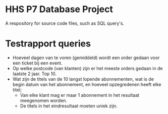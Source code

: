 # HHS P7 Database Project
A respository for source code files, such as SQL query's.

# Testrapport queries
* Hoeveel dagen van te voren (gemiddeld) wordt een order gedaan voor een
  ticket bij een event.
* Op welke postcode (van klanten) zijn er het meeste orders gedaan in de
  laatste 2 jaar. Top 10.
* Wat zijn de titels van de 10 langst lopende abonnementen, wat is de begin
  datum van het abonnement, en hoeveel opzegredenen heeft elke titel;
    * Van elke klant mag er maar 1 abonnement in het resultaat meegenomen worden.
    * De titels in het eindresultaat moeten uniek zijn.
